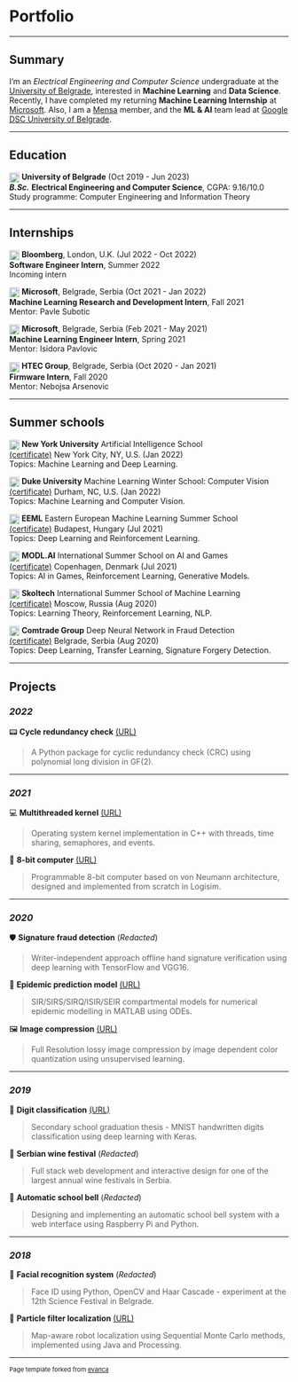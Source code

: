 # Portfolio

---

## Summary

I’m an *Electrical Engineering and Computer Science* undergraduate at the [University of Belgrade](https://www.etf.bg.ac.rs/en), interested in **Machine Learning** and **Data Science**. Recently, I have completed my returning **Machine Learning Internship** at [Microsoft](https://www.microsoft.com/en-rs/mdcs). Also, I am a [Mensa](https://www.mensa.org/) member, and the **ML & AI** team lead at [Google DSC University of Belgrade](https://gdsc.community.dev/university-of-belgrade-univerzitet-u-beogradu-univerzitet-u-beogradu/).

---

## Education

<img style="height: 1.3em; vertical-align: middle !important;" src="https://media-exp1.licdn.com/dms/image/C4E0BAQGnhcKnnxCu6g/company-logo_100_100/0/1563004770230?e=1653523200&v=beta&t=1k51XLJjbVne4PxKzFUmHHoLtEdAqft5MSr4KDOeEOU"> **University of Belgrade** (Oct 2019 - Jun 2023)\
***B.Sc.*** **Electrical Engineering and Computer Science**, CGPA: 9.16/10.0\
Study programme: Computer Engineering and Information Theory

---

## Internships

<img style="height: 1.3em; vertical-align: middle !important;" src="https://media-exp1.licdn.com/dms/image/C4D0BAQF0uyE7RGKDGg/company-logo_100_100/0/1531146047122?e=2147483647&v=beta&t=l67F2El-WXcF0MJj8rJemfy8f4reMkZ2UC05Oc66KXE"> **Bloomberg**, London, U.K. (Jul 2022 - Oct 2022)\
**Software Engineer Intern**, Summer 2022\
Incoming intern

<img style="height: 1.3em; vertical-align: middle !important;" src="https://media-exp1.licdn.com/dms/image/C560BAQE88xCsONDULQ/company-logo_100_100/0/1618231291419?e=1653523200&v=beta&t=esj4R14Fu3FeEbnnWL6pkzIiHt8Yf390wVxV7n81Ppk"> **Microsoft**, Belgrade, Serbia (Oct 2021 - Jan 2022)\
**Machine Learning Research and Development Intern**, Fall 2021\
Mentor: Pavle Subotic

<img style="height: 1.3em; vertical-align: middle !important;" src="https://media-exp1.licdn.com/dms/image/C560BAQE88xCsONDULQ/company-logo_100_100/0/1618231291419?e=1653523200&v=beta&t=esj4R14Fu3FeEbnnWL6pkzIiHt8Yf390wVxV7n81Ppk"> **Microsoft**, Belgrade, Serbia (Feb 2021 - May 2021)\
**Machine Learning Engineer Intern**, Spring 2021\
Mentor: Isidora Pavlovic

<img style="height: 1.3em; vertical-align: middle !important;" src="https://media-exp1.licdn.com/dms/image/C4E0BAQE3E5zmmhBbnw/company-logo_100_100/0/1617714574277?e=1653523200&v=beta&t=UxCsl0ReJgFKd29kLAUrQJ4NItx9UDy44I7IyRxlEn4"> **HTEC Group**, Belgrade, Serbia (Oct 2020 - Jan 2021)\
**Firmware Intern**, Fall 2020\
Mentor: Nebojsa Arsenovic

---

## Summer schools

<img style="height: 1.3em; vertical-align: middle !important;" src="https://media-exp1.licdn.com/dms/image/C4D0BAQF6TmzLkch0dQ/company-logo_100_100/0/1561566354660?e=2147483647&v=beta&t=Whos3Xeb9VOrgyxcWr4bC9GnwFVrPWukoJoVWAkevz0"> **New York University** Artificial Intelligence School\
[(certificate)]() New York City, NY, U.S. (Jan 2022)\
Topics: Machine Learning and Deep Learning.

<img style="height: 1.3em; vertical-align: middle !important;" src="https://media-exp1.licdn.com/dms/image/C4E0BAQGXW0yOhYBbCg/company-logo_100_100/0/1547069414882?e=2147483647&v=beta&t=Vt3CdXUb6GhUUJe5Rtc0GpF05U6htCRaEnbtjy9ltyI"> **Duke University** Machine Learning Winter School: Computer Vision\
[(certificate)](https://drive.google.com/file/d/1VyWlIO3rqlx91r_Q1HtdPOSjr_LiUcua/view?usp=sharing) Durham, NC, U.S. (Jan 2022)\
Topics: Machine Learning and Computer Vision.

<img style="height: 1.3em; vertical-align: middle !important;" src="https://media-exp1.licdn.com/dms/image/C560BAQFX1EHzHCzj_A/company-logo_100_100/0/1563173277332?e=1653523200&v=beta&t=hgJ78KDe5pcqAFBR6D1dKlbIyhGoo7sVRYlSEYqF_0M"> **EEML** Eastern European Machine Learning Summer School\
[(certificate)](https://drive.google.com/file/d/18hb8iQp3lQkEnqawaOQ6j6SyQ3ZRDZHg/view?usp=sharing) Budapest, Hungary (Jul 2021)\
Topics: Deep Learning and Reinforcement Learning.

<img style="height: 1.3em; vertical-align: middle !important;" src="https://media-exp1.licdn.com/dms/image/C4E0BAQFUImGGBV6ylg/company-logo_100_100/0/1586198583373?e=1653523200&v=beta&t=T9tTo1nVnH4ZPS2z2MmoLIQYgguO7M4spItRb8hil4M"> **MODL.AI** International Summer School on AI and Games\
[(certificate)](https://drive.google.com/file/d/10FWgLI5mpqnSGoIV8CNDUcbOG9fO3iti/view?usp=sharing) Copenhagen, Denmark (Jul 2021)\
Topics: AI in Games, Reinforcement Learning, Generative Models.

<img style="height: 1.3em; vertical-align: middle !important;" src="https://media-exp1.licdn.com/dms/image/C4E0BAQGvRsJOvO7DXg/company-logo_100_100/0/1642600189781?e=1653523200&v=beta&t=24yNEh1n6xfWnnCKTTl4ITmYSM2bA5n8nyQBytRwHZQ"> **Skoltech** International Summer School of Machine Learning\
[(certificate)](https://drive.google.com/file/d/17fpl7K3RTegVo9s0NPlUmZmWGi6eyWS4/view?usp=sharing) Moscow, Russia (Aug 2020)\
Topics: Learning Theory, Reinforcement Learning, NLP.

<img style="height: 1.3em; vertical-align: middle !important;" src="https://media-exp1.licdn.com/dms/image/C4D0BAQGr2QZ9IcNmfA/company-logo_100_100/0/1642673962413?e=1653523200&v=beta&t=Po3EVT9m7DSqnfPeipQNUQdguzbZCIchmooNKFodDXQ"> **Comtrade Group** Deep Neural Network in Fraud Detection\
[(certificate)](https://drive.google.com/file/d/1uVPZCDbvr_IT3VgBU0NpwQkpmRKSzLNL/view?usp=sharing) Belgrade, Serbia (Aug 2020)\
Topics: Deep Learning, Transfer Learning, Signature Forgery Detection.

---

## Projects

### ***2022***

📟 **Cycle redundancy check** [(URL)](https://github.com/uros-bojanic/cyclic-redundancy-check)
> A Python package for cyclic redundancy check (CRC) using polynomial long division in GF(2).

---
### ***2021***

💻 **Multithreaded kernel** [(URL)](https://github.com/uros-bojanic/multithreaded-kernel)
> Operating system kernel implementation in C++ with threads, time sharing, semaphores, and events.

💾 **8-bit computer** [(URL)](https://github.com/uros-bojanic/8-bit-computer)
> Programmable 8-bit computer based on von Neumann architecture, designed and implemented from scratch in Logisim.

---
### ***2020***

🛡️ **Signature fraud detection** (*Redacted*)
> Writer-independent approach offline hand signature verification using deep learning with TensorFlow and VGG16.

🦠 **Epidemic prediction model** [(URL)](https://github.com/uros-bojanic/epidemic-modelling)
> SIR/SIRS/SIRQ/ISIR/SEIR compartmental models for numerical epidemic modelling in MATLAB using ODEs.

🖼️ **Image compression** [(URL)](https://drive.google.com/file/d/10HmKWdT0Rqf9weD4oQbJrcM41fCmyjgk/view)
> Full Resolution lossy image compression by image dependent color quantization using unsupervised learning.

---
### ***2019***

🔢 **Digit classification** [(URL)](https://drive.google.com/file/d/1P2Iy_mv1X4jHGur68-EDaM1knoa0pDYV/view)
> Secondary school graduation thesis - MNIST handwritten digits classification using deep learning with Keras.

🍷 **Serbian wine festival** (*Redacted*)
> Full stack web development and interactive design for one of the largest annual wine festivals in Serbia.

🔔 **Automatic school bell** (*Redacted*)
> Designing and implementing an automatic school bell system with a web interface using Raspberry Pi and Python.

---
### ***2018***

🦲 **Facial recognition system** (*Redacted*)
> Face ID using Python, OpenCV and Haar Cascade - experiment at the 12th Science Festival in Belgrade.

🤖 **Particle filter localization** [(URL)](https://docs.google.com/presentation/d/1jmQPcMzglFiLZonBybR1r-CVnqGyqcqGKGXHCKrR-54/edit?usp=sharing)
> Map-aware robot localization using Sequential Monte Carlo methods, implemented using Java and Processing.

---
<p style="font-size:11px">Page template forked from <a href="https://github.com/evanca/quick-portfolio">evanca</a></p>
<!-- Remove above link if you don't want to attibute -->
